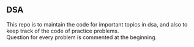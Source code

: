 ## DSA
This repo is to maintain the code for important topics in dsa, and also to keep track of the code of practice problems.
<br>
Question for every problem is commented at the beginning.

